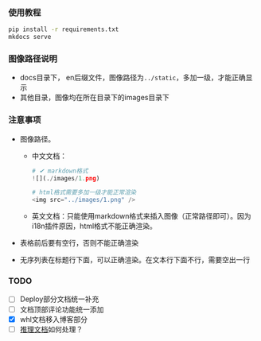### 使用教程

```bash
pip install -r requirements.txt
mkdocs serve
```

### 图像路径说明

- docs目录下， en后缀文件，图像路径为`../static`，多加一级，才能正确显示
- 其他目录，图像均在所在目录下的images目录下

### 注意事项

- 图像路径。
  - 中文文档：

    ```python
    # ✔ markdown格式
    ![](./images/1.png)

    # html格式需要多加一级才能正常渲染
    <img src="../images/1.png" />
    ```

  - 英文文档：只能使用markdown格式来插入图像（正常路径即可）。因为i18n插件原因，html格式不能正确渲染。

- 表格前后要有空行，否则不能正确渲染
- 无序列表在标题行下面，可以正确渲染。在文本行下面不行，需要空出一行

### TODO

- [ ] Deploy部分文档统一补充
- [ ] 文档顶部评论功能统一添加
- [x] whl文档移入博客部分
- [ ] [推理文档](https://github.com/PaddlePaddle/PaddleOCR/blob/main/doc/doc_ch/inference_ppocr.md)如何处理？
